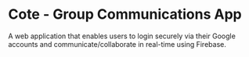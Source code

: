 # Cote - Group Communications App

A web application that enables users to login securely via their Google accounts and communicate/collaborate in real-time using Firebase.
